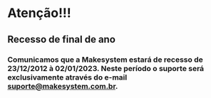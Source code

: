 # Atenção!!!

## Recesso de final de ano

### Comunicamos que a Makesystem estará de recesso de 23/12/2012 à 02/01/2023. Neste período o suporte será exclusivamente através do e-mail suporte@makesystem.com.br.